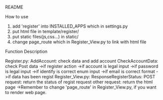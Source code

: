 README
 
How to use
1. add 'register' into INSTALLED_APPS which in settings.py
2. put html file in template/register/
3. put static files(js,css...) in static/
4. change page_route which in Register_View.py to link with html file


Function Description

Register.py:
	AddAccount:
		check data and add account
	CheckAccountData:
		check Post data
			->if register action
			->if account is legal input
			->if password is legal input
			->if identify is correct enum input
			->if email is correct format
			->if data has been regist
Register_View.py:
	ResponseRegisterStatus:
		POST request:
			return the status of regist request
		other request:
			return the html page
			->Remember to change 'page_route' in Register_View.py, if you want to render web page.